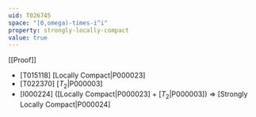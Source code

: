 ```yaml
---
uid: T026745
space: "[0,omega)-times-i^i"
property: strongly-locally-compact
value: true
---
```

[[Proof]]

* [T015118] [Locally Compact|P000023]
* [T022370] [$T_2$|P000003]
* [I000224] ([Locally Compact|P000023] + [$T_2$|P000003]) => [Strongly Locally Compact|P000024]

